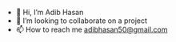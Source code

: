 - 👋 Hi, I’m Adib Hasan
- 💞️ I’m looking to collaborate on a project
- 📫 How to reach me adibhasan50@gmail.com

<!---
myselfadib/myselfadib is a ✨ special ✨ repository because its `README.md` (this file) appears on your GitHub profile.
You can click the Preview link to take a look at your changes.
--->
